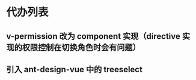 # 代办列表

## v-permission 改为 component 实现（directive 实现的权限控制在切换角色时会有问题）
## 引入 ant-design-vue 中的 treeselect
